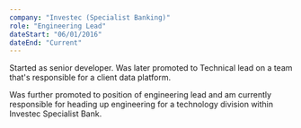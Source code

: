 ```yaml
---
company: "Investec (Specialist Banking)"
role: "Engineering Lead"
dateStart: "06/01/2016"
dateEnd: "Current"
---
```


Started as senior developer. Was later promoted to Technical lead on a team that's responsible for a client data platform.

Was further promoted to position of engineering lead and am currently responsible for heading up engineering for a technology division within Investec Specialist Bank.
